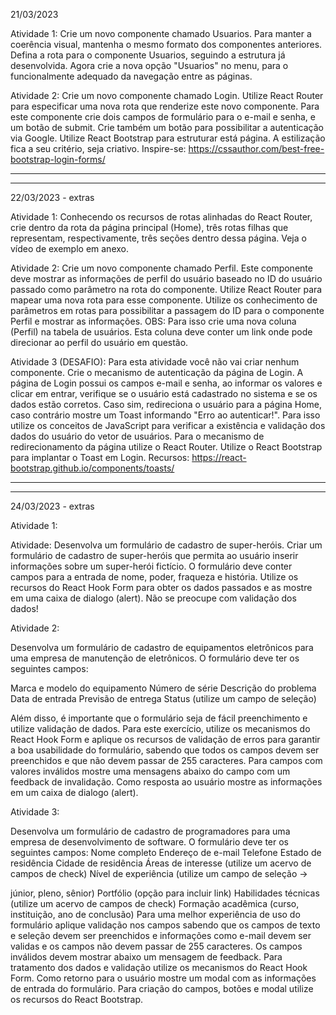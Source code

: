 21/03/2023

Atividade 1:
Crie um novo componente chamado Usuarios. Para manter a coerência visual, mantenha o mesmo formato dos componentes anteriores. Defina a rota para o componente Usuarios, seguindo a estrutura já desenvolvida. Agora crie a nova opção "Usuarios" no menu, para o funcionalmente adequado da navegação entre as páginas.

Atividade 2:
Crie um novo componente chamado Login. Utilize React Router para especificar uma nova rota que renderize este novo componente. Para este componente crie dois campos de formulário para o e-mail e senha, e um botão de submit. Crie também um botão para possibilitar a autenticação via Google. Utilize React Bootstrap para estruturar está página. A estilização fica a seu critério, seja criativo.
Inspire-se: https://cssauthor.com/best-free-bootstrap-login-forms/

---

---

22/03/2023 - extras

Atividade 1:
Conhecendo os recursos de rotas alinhadas do React Router, crie dentro da rota da página principal (Home), três rotas filhas que representam, respectivamente, três seções dentro dessa página. Veja o vídeo de exemplo em anexo.

Atividade 2:
Crie um novo componente chamado Perfil. Este componente deve mostrar as informações de perfil do usuário baseado no ID do usuário passado como parâmetro na rota do componente. Utilize React Router para mapear uma nova rota para esse componente. Utilize os conhecimento de parâmetros em rotas para possibilitar a passagem do ID para o componente Perfil e mostrar as informações.
OBS: Para isso crie uma nova coluna (Perfil) na tabela de usuários. Esta coluna deve conter um link onde pode direcionar ao perfil do usuário em questão.

Atividade 3 (DESAFIO):
Para esta atividade você não vai criar nenhum componente. Crie o mecanismo de autenticação da página de Login. A página de Login possui os campos e-mail e senha, ao informar os valores e clicar em entrar, verifique se o usuário está cadastrado no sistema e se os dados estão corretos. Caso sim, redireciona o usuário para a página Home, caso contrário mostre um Toast informando "Erro ao autenticar!". Para isso utilize os conceitos de JavaScript para verificar a existência e validação dos dados do usuário do vetor de usuários. Para o mecanismo de redirecionamento da página utilize o React Router. Utilize o React Bootstrap para implantar o Toast em Login.
Recursos: https://react-bootstrap.github.io/components/toasts/

---

---

24/03/2023 - extras

Atividade 1:

Atividade: Desenvolva um formulário de cadastro de super-heróis. Criar um formulário de cadastro de super-heróis que permita ao usuário inserir informações sobre um super-herói fictício. O formulário deve conter campos para a entrada de nome, poder, fraqueza e história. Utilize os recursos do React Hook Form para obter os dados passados e as mostre em uma caixa de dialogo (alert). Não se preocupe com validação dos dados!

Atividade 2:

Desenvolva um formulário de cadastro de equipamentos eletrônicos para uma empresa de manutenção de eletrônicos. O formulário deve ter os seguintes campos:

Marca e modelo do equipamento
Número de série
Descrição do problema
Data de entrada
Previsão de entrega
Status (utilize um campo de seleção)

Além disso, é importante que o formulário seja de fácil preenchimento e utilize validação de dados. Para este exercício, utilize os mecanismos do React Hook Form e aplique os recursos de validação de erros para garantir a boa usabilidade do formulário, sabendo que todos os campos devem ser preenchidos e que não devem passar de 255 caracteres. Para campos com valores inválidos mostre uma mensagens abaixo do campo com um feedback de invalidação. Como resposta ao usuário mostre as informações em um caixa de dialogo (alert).

Atividade 3:

Desenvolva um formulário de cadastro de programadores para uma empresa de desenvolvimento de software. O formulário deve ter os seguintes campos:
Nome completo
Endereço de e-mail
Telefone
Estado de residência
Cidade de residência
Áreas de interesse (utilize um acervo de campos de check)
Nível de experiência (utilize um campo de seleção ->

júnior, pleno, sênior)
Portfólio (opção para incluir link)
Habilidades técnicas (utilize um acervo de campos de check)
Formação acadêmica (curso, instituição, ano de conclusão)
Para uma melhor experiência de uso do formulário aplique validação nos campos sabendo que os campos de texto e seleção devem ser preenchidos e informações como e-mail devem ser validas e os campos não devem passar de 255 caracteres. Os campos inválidos devem mostrar abaixo um mensagem de feedback. Para tratamento dos dados e validação utilize os mecanismos do React Hook Form. Como retorno para o usuário mostre um modal com as informações de entrada do formulário. Para criação do campos, botões e modal utilize os recursos do React Bootstrap.
